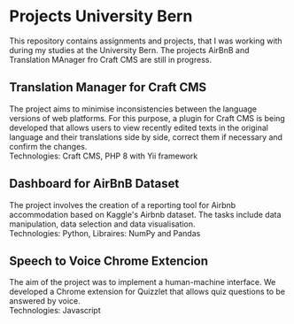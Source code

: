 # Projects University Bern

This repository contains assignments and projects, that I was working with during my studies at the University Bern. 
The projects AirBnB and Translation MAnager fro Craft CMS are still in progress. 
## Translation Manager for Craft CMS

The project aims to minimise inconsistencies between the language versions of web platforms. For this purpose, a plugin for Craft CMS is being developed that allows users to view recently edited texts in the original language and their translations side by side, correct them if necessary and confirm the changes.<br>
Technologies: Craft CMS, PHP 8 with Yii framework
## Dashboard for AirBnB Dataset
The project involves the creation of a reporting tool for Airbnb accommodation based on Kaggle's Airbnb dataset. The tasks include data manipulation, data selection and data visualisation.<br>
Technologies: Python, Libraires: NumPy and Pandas

## Speech to Voice Chrome Extencion
The aim of the project was to implement a human-machine interface. We developed a Chrome extension for Quizzlet that allows quiz questions to be answered by voice.<br>
Technologies: Javascript
